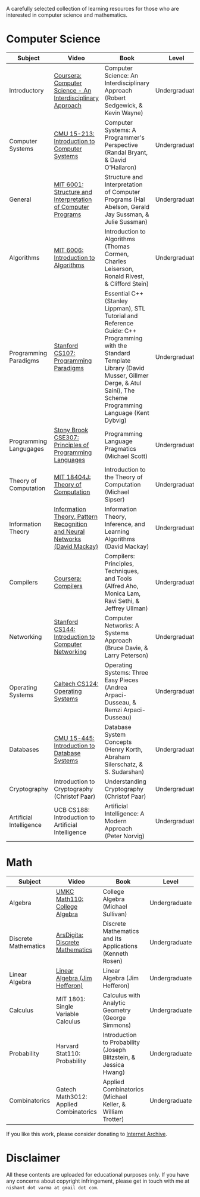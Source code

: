 A carefully selected collection of learning resources for those who are interested in computer science and mathematics.

# Computer Science

| Subject | Video | Book | Level
| --- | --- | --- | --- |
| Introductory | [Coursera: Computer Science - An Interdisciplinary Approach](https://archive.org/details/coursera-computer-science-an-interdisciplinary-approach) | Computer Science: An Interdisciplinary Approach (Robert Sedgewick, & Kevin Wayne) | Undergraduate |
| Computer Systems | [CMU 15-213: Introduction to Computer Systems](https://archive.org/details/cmu-15-213-introduction-to-computer-systems) | Computer Systems: A Programmer's Perspective (Randal Bryant, & David O'Hallaron) | Undergraduate |
| General | [MIT 6001: Structure and Interpretation of Computer Programs](https://archive.org/details/mit-6001-structure-and-interpretation-of-computer-programs) | Structure and Interpretation of Computer Programs (Hal Abelson, Gerald Jay Sussman, & Julie Sussman) | Undergraduate |
| Algorithms | [MIT 6006: Introduction to Algorithms](https://archive.org/details/mit-6006-introduction-to-algorithms)| Introduction to Algorithms (Thomas Cormen, Charles Leiserson, Ronald Rivest, & Clifford Stein) | Undergraduate |
| Programming Paradigms | [Stanford CS107: Programming Paradigms](https://archive.org/details/stanford-cs107-programming-paradigms) | Essential C++ (Stanley Lippman), STL Tutorial and Reference Guide: C++ Programming with the Standard Template Library (David Musser, Gillmer Derge, & Atul Saini), The Scheme Programming Language (Kent Dybvig) | Undergraduate |
| Programming Langugages | [Stony Brook CSE307: Principles of Programming Languages](https://archive.org/details/stonybrook-cse307-principles-of-programming-languages) | Programming Language Pragmatics (Michael Scott) | Undergraduate |
| Theory of Computation | [MIT 18404J: Theory of Computation](https://archive.org/details/mit-18404j-theory-of-computation) | Introduction to the Theory of Computation (Michael Sipser) | Undergraduate |
| Information Theory | [Information Theory, Pattern Recognition and Neural Networks (David Mасkау)](https://archive.org/details/information-theory-pattern-recognition-and-neural-networks-david-mackay) | Information Theory, Inference, and Learning Algorithms (David Mackay) | Undergraduate |
| Compilers | [Coursera: Compilers](https://archive.org/details/coursera-compilers) | Compilers: Principles, Techniques, and Tools (Alfred Aho, Monica Lam, Ravi Sethi, & Jeffrey Ullman) | Undergraduate |
| Networking | [Stanford CS144: Introduction to Computer Networking](https://archive.org/details/stanford-cs144-introduction-to-computer-networking) | Computer Networks: A Systems Approach (Bruce Davie, & Larry Peterson) | Undergraduate |
| Operating Systems | [Caltech CS124: Operating Systems](https://archive.org/details/caltech-cs124-operating-systems) | Operating Systems: Three Easy Pieces (Andrea Arpaci-Dusseau, & Remzi Arpaci-Dusseau) | Undergraduate |
| Databases | [CMU 15-445: Introduction to Database Systems](https://archive.org/details/cmu-15-445-introduction-to-database-systems) | Database System Concepts (Henry Korth, Abraham Silerschatz, & S. Sudarshan) | Undergraduate |
| Cryptography | Introduction to Cryptography (Christof Paar) | Understanding Cryptography (Christof Paar) | Undergraduate |
| Artificial Intelligence | UCB CS188: Introduction to Artificial Intelligence | Artificial Intelligence: A Modern Approach (Peter Norvig) | Undergraduate |

# Math

| Subject | Video | Book | Level |
| --- | --- | --- | --- |
| Algebra | [UMKC Math110: College Algebra](https://archive.org/details/umkc-math110-college-algebra) | College Algebra (Michael Sullivan) | Undergraduate |
| Discrete Mathematics | [ArsDigita: Discrete Mathematics](https://archive.org/details/arsdigita-discrete-mathematics) | Discrete Mathematics and Its Applications (Kenneth Rosen) | Undergraduate |
| Linear Algebra | [Linear Algebra (Jim Hefferon)](https://archive.org/details/linear-algebra-jim-hefferon) | Linear Algebra (Jim Hefferon) | Undergraduate |
| Calculus | MIT 1801: Single Variable Calculus | Calculus with Analytic Geometry (George Simmons) | Undergraduate |
| Probability | Harvard Stat110: Probability | Introduction to Probability (Joseph Blitzstein, & Jessica Hwang) | Undergraduate |
| Combinatorics | Gatech Math3012: Applied Combinatorics | Applied Combinatorics (Michael Keller, & William Trotter) | Undergraduate |

If you like this work, please consider donating to [Internet Archive](https://archive.org/donate).

# Disclaimer

All these contents are uploaded for educational purposes only. If you have any concerns about copyright infringement, please get in touch with me at `nishant dot varma at gmail dot com`.
